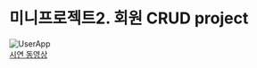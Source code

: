 # 미니프로젝트2. 회원 CRUD project
![UserApp](https://user-images.githubusercontent.com/111489860/235625972-30fcf9c2-2637-4076-a91a-799f3335a82b.PNG)<br/>
[시연 동영상](https://www.youtube.com/watch?v=37AhP_atIm4)
